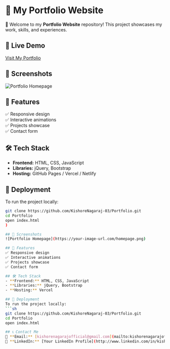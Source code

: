 # 🌟 My Portfolio Website


🚀 Welcome to my **Portfolio Website** repository! This project showcases my work, skills, and experiences.

## 🔗 Live Demo
[Visit My Portfolio](https://kishoreportfolio-bay.vercel.app/)

## 📸 Screenshots
![Portfolio Homepage](https://your-image-url.com/homepage.png)

## 📌 Features
✅ Responsive design  
✅ Interactive animations  
✅ Projects showcase  
✅ Contact form  

## 🛠️ Tech Stack
- **Frontend:** HTML, CSS, JavaScript  
- **Libraries:** jQuery, Bootstrap  
- **Hosting:** GitHub Pages / Vercel / Netlify  

## 🚀 Deployment
To run the project locally:
```sh
git clone https://github.com/KishoreNagaraj-03/Portfolio.git
cd Portfolio
open index.html
)

## 📸 Screenshots
![Portfolio Homepage](https://your-image-url.com/homepage.png)

## 📌 Features
✅ Responsive design  
✅ Interactive animations  
✅ Projects showcase  
✅ Contact form  

## 🛠️ Tech Stack
- **Frontend:** HTML, CSS, JavaScript  
- **Libraries:** jQuery, Bootstrap  
- **Hosting:** Vercel  

## 🚀 Deployment
To run the project locally:
```sh
git clone https://github.com/KishoreNagaraj-03/Portfolio.git
cd Portfolio
open index.html

## 📞 Contact Me  
📧 **Email:** [kishorenagarajofficial@gmail.com](mailto:kishorenagarajofficial@gmail.com)  
🔗 **LinkedIn:** [Your LinkedIn Profile](http://www.linkedin.com/in/kishorenagaraj)  

